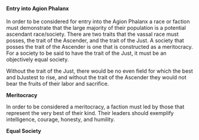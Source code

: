 #### Entry into Agion Phalanx

In order to be considered for entry into the Agion Phalanx a race or faction must demonstrate that the large majority of their population is a potential ascendant race/society. There are two traits that the vassal race must posses, the trait of the Ascender, and the trait of the Just. A society that posses the trait of the Ascender is one that is constructed as a meritocracy. For a society to be said to have the trait of the Just, it must be an objectively equal society.

Without the trait of the Just, there would be no even field for which the best and bJustest to rise, and without the trait of the Ascender they would not bear the fruits of their labor and sacrifice.  

**Meritocracy**

In order to be considered a meritocracy, a faction must led by those that represent the very best of their kind. Their leaders should exemplify intelligence, courage, honesty, and humility.

**Equal Society**
